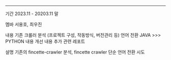 
---

기간 
	2023.11  - 20203.11 말

멤바
	서용호, 최우진

내용
	기존 크롤러 분석 (프로젝트 구성, 작동방식, 버전관리 등)
	언어 전환 JAVA  >>>  PYTHON
	내용 개선 
	내용 추가 
	관련 레포트

설명
	기존의 fincette-crawler 분석, 
	fincette crawler 단순 언어 전환 시도
